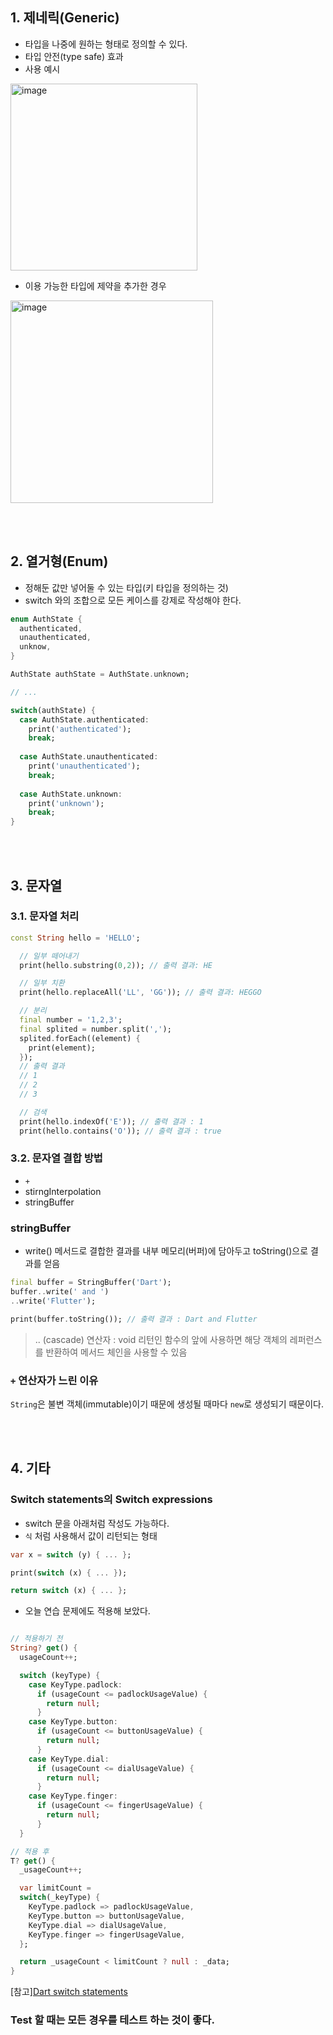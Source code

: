 ## 1. 제네릭(Generic)
* 타입을 나중에 원하는 형태로 정의할 수 있다.
* 타입 안전(type safe) 효과
* 사용 예시
<img width="299" alt="image" src="https://github.com/NalaJang/TIL/assets/73895803/a5604a34-e809-4825-a78d-20086a467b91">

* 이용 가능한 타입에 제약을 추가한 경우
<img width="324" alt="image" src="https://github.com/NalaJang/TIL/assets/73895803/80b1f8bd-ad30-49cc-a857-60081dcb0ffd">

<br></br>

## 2. 열거형(Enum)
* 정해둔 값만 넣어둘 수 있는 타입(키 타입을 정의하는 것)
* switch 와의 조합으로 모든 케이스를 강제로 작성해야 한다.

```dart
enum AuthState {
  authenticated,
  unauthenticated,
  unknow,
}
```

```dart
AuthState authState = AuthState.unknown;

// ...

switch(authState) {
  case AuthState.authenticated:
    print('authenticated');
    break;
  
  case AuthState.unauthenticated:
    print('unauthenticated');
    break;
  
  case AuthState.unknown:
    print('unknown');
    break;
}
```

<br></br>

## 3. 문자열
### 3.1. 문자열 처리

```dart
const String hello = 'HELLO';

  // 일부 떼어내기
  print(hello.substring(0,2)); // 출력 결과: HE

  // 일부 치환
  print(hello.replaceAll('LL', 'GG')); // 출력 결과: HEGGO

  // 분리
  final number = '1,2,3';
  final splited = number.split(',');
  splited.forEach((element) {
    print(element);
  });
  // 출력 결과
  // 1
  // 2
  // 3

  // 검색
  print(hello.indexOf('E')); // 출력 결과 : 1
  print(hello.contains('O')); // 출력 결과 : true
```

### 3.2. 문자열 결합 방법
* `+`
* stirngInterpolation
* stringBuffer

### stringBuffer
* write() 메서드로 결합한 결과를 내부 메모리(버퍼)에 담아두고 toString()으로 결과를 얻음

```dart
final buffer = StringBuffer('Dart');
buffer..write(' and ')
..write('Flutter');

print(buffer.toString()); // 출력 결과 : Dart and Flutter
```

> .. (cascade) 연산자 : void 리턴인 함수의 앞에 사용하면 해당 객체의 레퍼런스를 반환하여 메서드 체인을 사용할 수 있음

### `+` 연산자가 느린 이유
`String`은 불변 객체(immutable)이기 때문에 생성될 때마다 `new`로 생성되기 때문이다.

<br></br>

## 4. 기타
### Switch statements의 Switch expressions
* switch 문을 아래처럼 작성도 가능하다.
* `식` 처럼 사용해서 값이 리턴되는 형태

```dart
var x = switch (y) { ... };

print(switch (x) { ... });

return switch (x) { ... };
```

* 오늘 연습 문제에도 적용해 보았다.
```dart

// 적용하기 전
String? get() {
  usageCount++;

  switch (keyType) {
    case KeyType.padlock:
      if (usageCount <= padlockUsageValue) {
        return null;
      }
    case KeyType.button:
      if (usageCount <= buttonUsageValue) {
        return null;
      }
    case KeyType.dial:
      if (usageCount <= dialUsageValue) {
        return null;
      }
    case KeyType.finger:
      if (usageCount <= fingerUsageValue) {
        return null;
      }
  }
```

```dart
// 적용 후
T? get() {
  _usageCount++;

  var limitCount =
  switch(_keyType) {
    KeyType.padlock => padlockUsageValue,
    KeyType.button => buttonUsageValue,
    KeyType.dial => dialUsageValue,
    KeyType.finger => fingerUsageValue,
  };

  return _usageCount < limitCount ? null : _data;
}
```

[참고][Dart switch statements](https://dart.dev/language/branches#switch-expressions)

### Test 할 때는 모든 경우를 테스트 하는 것이 좋다.
